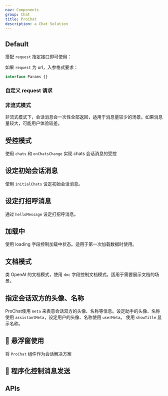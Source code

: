 ```yaml
---
nav: Components
group: Chat
title: ProChat
description: a Chat Solution
---
```


## Default

搭配 `request` 指定接口即可使用：

如果 `request` 为 url，入参格式要求：

```ts
interface Params {}
```

<code src="./demos/default.tsx"></code>

### 自定义 request 请求

<code src="./demos/request.tsx"></code>

### 非流式模式

非流式模式下，会话消息会一次性全部返回，适用于消息量较少的场景。如果消息量较大，可能用户体验较差。

<code src="./demos/no-stream.tsx"></code>

## 受控模式

使用 `chats` 和 `onChatsChange` 实现 chats 会话消息的受控

<code src="./demos/control.tsx"></code>

## 设定初始会话消息

使用 `initialChats` 设定初始会话消息。

<code src="./demos/initialChats.tsx"></code>

## 设定打招呼消息

通过 `helloMessage` 设定打招呼消息。

<code src="./demos/helloMessage.tsx"></code>

## 加载中

使用 loading 字段控制加载中状态。适用于第一次加载数据时使用。

<code src="./demos/loading.tsx"></code>

## 文档模式

类 OpenAI 的文档模式，使用 `doc` 字段控制文档模式。适用于需要展示文档的场景。

<code src="./demos/doc-mode.tsx"></code>

## 指定会话双方的头像、名称

ProChat使用 `meta` 来表意会话双方的头像、名称等信息。设定助手的头像、名称使用 `assistantMeta`，设定用户的头像、名称使用 `userMeta`。 使用 `showTitle` 显示名称。

<code src="./demos/meta.tsx"></code>

## 🚧 悬浮窗使用

将 `ProChat` 组件作为会话解决方案

## 🚧 程序化控制消息发送

## APIs
